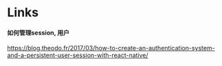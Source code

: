 # Links

#### 如何管理session, 用户
https://blog.theodo.fr/2017/03/how-to-create-an-authentication-system-and-a-persistent-user-session-with-react-native/
